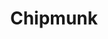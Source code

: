 ---
layout: post
title:  "Chipmunk"
tags: "web"
thumb: fppdx1.jpg
desc: "Planning a road trip across the US? We can get you meals on a schedule"
---